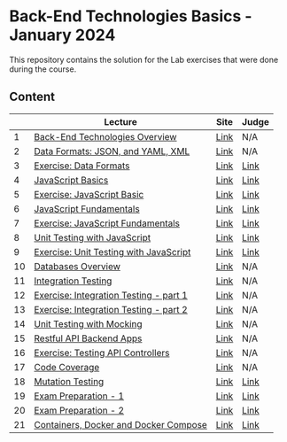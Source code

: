 # Back-End Technologies Basics - January 2024

This repository contains the solution for the Lab exercises that were done during the course.

## Content

|   | Lecture                   | Site | Judge |
|---|---------------------------|------|-------|
| 1  | [Back-End Technologies Overview](./solutions/01-backend-tech-overview/) | [Link](https://softuni.bg/trainings/4398/back-end-technologies-basics-january-2024#lesson-65533) | N/A |
| 2  | [Data Formats: JSON, and YAML, XML](./solutions/02-json-yaml-xml/) | [Link](https://softuni.bg/trainings/4398/back-end-technologies-basics-january-2024#lesson-65534) | N/A |
| 3  | [Exercise: Data Formats](./solutions/03-data-formats-exercise/) | [Link](https://softuni.bg/trainings/4398/back-end-technologies-basics-january-2024#lesson-65535) | [Link](https://judge.softuni.org/Contests/4611/Data-Formats-Exercise-JSON-YAML-XML) |
| 4  | [JavaScript Basics](./solutions/04-javascript-basics/) | [Link](https://softuni.bg/trainings/4398/back-end-technologies-basics-january-2024#lesson-65536) | [Link](https://judge.softuni.org/Contests/4622/JS-Basics-Lab) |
| 5  | [Exercise: JavaScript Basic](./solutions/05-javascript-basics-exercise/) | [Link](https://softuni.bg/trainings/4398/back-end-technologies-basics-january-2024#lesson-65537) | [Link](https://judge.softuni.org/Contests/4628/JS-Basics-Exercises) |
| 6  | [JavaScript Fundamentals](./solutions/06-javascript-fundamentals/) | [Link](https://softuni.bg/trainings/4398/back-end-technologies-basics-january-2024#lesson-65538) | [Link](https://judge.softuni.org/Contests/4640/JS-Fundamentals-Lab) |
| 7  | [Exercise: JavaScript Fundamentals](./solutions/07-javascript-fundamentals-exercise/) | [Link](https://softuni.bg/trainings/4398/back-end-technologies-basics-january-2024#lesson-65539) | [Link](https://judge.softuni.org/Contests/4641/JS-Fundamentals-Exercises) |
| 8  | [Unit Testing with JavaScript](./solutions/08-unit-testing-with-javascript/) | [Link](https://softuni.bg/trainings/4398/back-end-technologies-basics-january-2024#lesson-65540) | [Link](https://judge.softuni.org/Contests/4678/Unit-Testing-with-JS-Lab) |
| 9  | [Exercise: Unit Testing with JavaScript](./solutions/09-unit-testing-with-javascript-exercise/) | [Link](https://softuni.bg/trainings/4398/back-end-technologies-basics-january-2024#lesson-65541) | [Link](https://judge.softuni.org/Contests/4679/Unit-Testing-with-JS-Exercise) |
| 10 | [Databases Overview](./solutions/10-databases-overview/) | [Link](https://softuni.bg/trainings/4398/back-end-technologies-basics-january-2024#lesson-65542) | N/A |
| 11 | [Integration Testing](./solutions/11-integration-testing/) | [Link](https://softuni.bg/trainings/4398/back-end-technologies-basics-january-2024#lesson-65543) | N/A |
| 12 | [Exercise: Integration Testing - part 1](./solutions/12-integration-testing-excercise-1/) | [Link](https://softuni.bg/trainings/4398/back-end-technologies-basics-january-2024#lesson-65544) | N/A |
| 13 | [Exercise: Integration Testing - part 2](./solutions/13-integration-testing-excercise-2/) | [Link](https://softuni.bg/trainings/4398/back-end-technologies-basics-january-2024#lesson-65545) | N/A |
| 14 | [Unit Testing with Mocking](./solutions/14-unit-testing-with-mocking/) | [Link](https://softuni.bg/trainings/4398/back-end-technologies-basics-january-2024#lesson-65546) | N/A |
| 15 | [Restful API Backend Apps](./solutions/15-restufl-apis/) | [Link](https://softuni.bg/trainings/4398/back-end-technologies-basics-january-2024#lesson-65547) | N/A |
| 16 | [Exercise: Testing API Controllers](./solutions/16-testing-api-controllers-exercise/) | [Link](https://softuni.bg/trainings/4398/back-end-technologies-basics-january-2024#lesson-65548) | N/A |
| 17 | [Code Coverage](./solutions/17-code-coverage/) | [Link](https://softuni.bg/trainings/4398/back-end-technologies-basics-january-2024#lesson-65549) | N/A |
| 18 | [Mutation Testing](./solutions/18-mutation-testing/) | [Link](https://softuni.bg/trainings/4398/back-end-technologies-basics-january-2024#lesson-65550) | [Link](TODO) |
| 19 | [Exam Preparation - 1](./solutions/19-exam-preparation-1/) | [Link](https://softuni.bg/trainings/4398/back-end-technologies-basics-january-2024#lesson-65551) | [Link](TODO) |
| 20 | [Exam Preparation - 2](./solutions/20-exam-preparation-2/) | [Link](https://softuni.bg/trainings/4398/back-end-technologies-basics-january-2024#lesson-65552) | [Link](TODO) |
| 21 | [Containers, Docker and Docker Compose](./solutions/21-containers-docker-docker-compose/) | [Link](https://softuni.bg/trainings/4398/back-end-technologies-basics-january-2024#lesson-67006) | [Link](TODO) |

